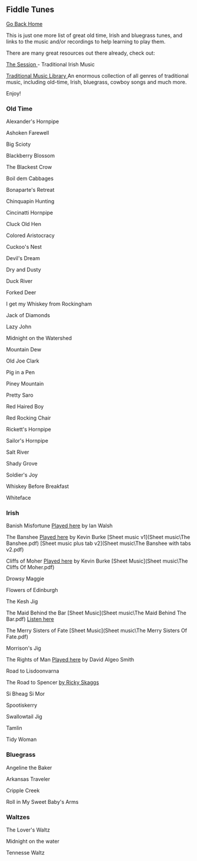 ## Fiddle Tunes

[Go Back Home](index.md)


This is just one more list of great old time, Irish and bluegrass tunes, and links to the music and/or recordings to help learning to play them.

There are many great resources out there already, check out:

<a href ="https://thesession.org/"> The Session </a> - Traditional Irish Music

<a href ="http://www.traditionalmusic.co.uk/"> Traditional Music Library </a>  An enormous collection of all genres of traditional music, including old-time, Irish, bluegrass, cowboy songs and much more.


<!--The Session
Traditional Music UK-->
Enjoy!
<!--<a href ="https://www.youtube.com/watch?v=VerYTG1MlhE&list=PLuyJzev9Xki1k2t9YB1geYq0CXl3-NhCQ"> Pretty saro </a>Tatiana Hargreaves.-->

### Old Time ###

Alexander's Hornpipe

Ashoken Farewell

Big Scioty

Blackberry Blossom

The Blackest Crow

Boil dem Cabbages

Bonaparte's Retreat

Chinquapin Hunting

Cincinatti Hornpipe

Cluck Old Hen

Colored Aristocracy

Cuckoo's Nest

Devil's Dream

Dry and Dusty

Duck River

Forked Deer

I get my Whiskey from Rockingham

Jack of Diamonds

Lazy John

Midnight on the Watershed

Mountain Dew

Old Joe Clark

Pig in a Pen

Piney Mountain

Pretty Saro

Red Haired Boy

Red Rocking Chair

Rickett's Hornpipe

Sailor's Hornpipe

Salt River

Shady Grove

Soldier's Joy

Whiskey Before Breakfast

Whiteface

### Irish ###

Banish Misfortune <a href = "https://www.youtube.com/watch?v=avPstyTW-T8">  Played here</a> by Ian Walsh


The Banshee <a href = "https://www.youtube.com/watch?v=qzpNKvRaM0k">  Played here</a> by Kevin Burke [Sheet music v1](Sheet music\The Banshee.pdf)  [Sheet music plus tab v2](Sheet music\The Banshee with tabs v2.pdf)

Cliffs of Moher <a href = "https://www.youtube.com/watch?v=3zYlEPAkGek">  Played here</a> by Kevin Burke    [Sheet Music](Sheet music\The Cliffs Of Moher.pdf)

Drowsy Maggie

Flowers of Edinburgh

The Kesh Jig

The Maid Behind the Bar [Sheet Music](Sheet music\The Maid Behind The Bar.pdf) <a href = "https://www.youtube.com/watch?v=StDL0SzDd2M"> Listen here </a>

The Merry Sisters of Fate [Sheet Music](Sheet music\The Merry Sisters Of Fate.pdf)

Morrison's Jig

The Rights of Man <a href = "https://www.youtube.com/watch?v=jcI-aqZ1qQA">  Played here</a> by David Algeo Smith

Road to Lisdoonvarna

The Road to Spencer <a href = "https://www.youtube.com/watch?v=X5g6KaLAuPw">  by Ricky Skaggs </a>

Si Bheag Si Mor

Spootiskerry

Swallowtail Jig

Tamlin

Tidy Woman

### Bluegrass ###

Angeline the Baker

Arkansas Traveler

Cripple Creek

Roll in My Sweet Baby's Arms

### Waltzes ###

The Lover's Waltz

Midnight on the water

Tennesse Waltz
